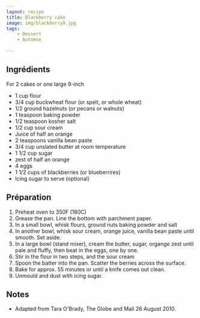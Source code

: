 ```yaml
---
layout: recipe
title: Blackberry cake
image: img/blackberry0.jpg  
tags:
    - Dessert
    - Automne
    
---
```

## Ingrédients
For 2 cakes or one large 9-inch
* 1 cup flour
* 3/4 cup buckwheat flour (or spelt, or whole wheat)
* 1/2 ground hazelnuts (or pecans or walnuts)
* 1 teaspoon baking powder
* 1/2 teaspoon kosher salt
* 1/2 cup sour cream
* Juice of half an orange
* 2 teaspoons vanilla bean paste
* 3/4 cup unslated butter at room temperature
* 1 1/2 cup sugar
* zest of half an orange
* 4 eggs
* 1  1/2 cups of blackberries (or blueberrires)
* Icing sugar to serve (optional) 

## Préparation
1. Preheat oven to 350F (180C)
2. Grease the pan. Line the bottom with parchment paper.
3. In a small bowl, whisk flours, ground nuts baking powder and salt
4. In another bowl, whisk sour cream, orange juice, vanilla bean paste until smooth. Set aside.
5. In a large bowl (stand mixer), cream the butter, sugar, organge zest until pale and fluffy, then beat in the eggs, one by one.
6. Stir in the flour in two steps, and the sour cream
7. Spoon the batter into the pan. Scatter the berries across the surface.
8. Bake for approx. 55 minutes or until a knife comes out clean.
9. Unmould and dust with icing sugar.

## Notes
* Adapted from Tara O'Brady, The Globe and Mail 26 August 2010.
